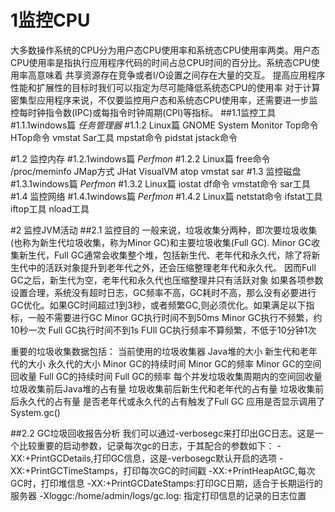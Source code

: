 # 1监控CPU
大多数操作系统的CPU分为用户态CPU使用率和系统态CPU使用率两类。用户态CPU使用率是指执行应用程序代码的时间占总CPU时间的百分比。系统态CPU使用率高意味着
共享资源存在竞争或者I/O设置之间存在大量的交互。
提高应用程序性能和扩展性的目标时我们可以指定为尽可能降低系统态CPU的使用率
对于计算密集型应用程序来说，不仅要监控用户态和系统态CPU使用率，还需要进一步监控每时钟指令数(IPC)或每指令时钟周期(CPI)等指标。
##1.1监控工具
#1.1.1windows篇
*任务管理器*
#1.1.2 Linux篇
GNOME System Monitor
Top命令
HTop命令
vmstat
Sar工具
mpstat命令
pidstat
jstack命令

#1.2 监控内存
#1.2.1windows篇
*Perfmon*
#1.2.2 Linux篇
free命令
/proc/meminfo
JMap方式 JHat
VisualVM
atop
vmstat
sar
#1.3 监控磁盘
#1.3.1windows篇
*Perfmon*
#1.3.2 Linux篇
iostat
df命令
vmstat命令
sar工具
#1.4 监控网络
#1.4.1windows篇
*Perfmon*
#1.4.2 Linux篇
netstat命令
ifstat工具
iftop工具
nload工具

#2 监控JVM活动
##2.1 监控目的
一般来说，垃圾收集分两种，即次要垃圾收集(也称为新生代垃圾收集，称为Minor GC)和主要垃圾收集(Full GC).
Minor GC收集新生代，Full GC通常会收集整个堆，包括新生代、老年代和永久代，除了将新生代中的活跃对象提升到老年代之外，还会压缩整理老年代和永久代。
因而Full GC之后，新生代为空，老年代和永久代也压缩整理并只有活跃对象
如果各项参数设置合理，系统没有超时日志，GC频率不高，GC耗时不高，那么没有必要进行GC优化。如果GC时间超过1到3秒，或者频繁GC,则必须优化。如果满足以下指标，一般不需要进行GC
Minor GC执行时间不到50ms
Minor GC执行不频繁，约10秒一次
Full GC执行时间不到1s
FUll GC执行频率不算频繁，不低于10分钟1次

重要的垃圾收集数据包括：
当前使用的垃圾收集器
Java堆的大小
新生代和老年代的大小
永久代的大小
Minor GC的持续时间
Minor GC的频率
Minor GC的空间回收量
Full GC的持续时间
Full GC的频率
每个并发垃圾收集周期内的空间回收量
垃圾收集前后Java堆的占有量
垃圾收集前后新生代和老年代的占有量
垃圾收集前后永久代的占有量
是否老年代或永久代的占有触发了Full GC
应用是否显示调用了System.gc()

##2.2 GC垃圾回收报告分析
我们可以通过-verbosegc来打印出GC日志。这是一个比较重要的启动参数，记录每次gc的日志，于其配合的参数如下：
-XX:+PrintGCDetails,打印GC信息，这是-verbosegc默认开启的选项
-XX:+PrintGCTimeStamps，打印每次GC的时间戳
-XX:+PrintHeapAtGC,每次GC时，打印堆信息
-XX:+PrintGCDateStamps:打印GC日期，适合于长期运行的服务器
-Xloggc:/home/admin/logs/gc.log: 指定打印信息的记录的日志位置
